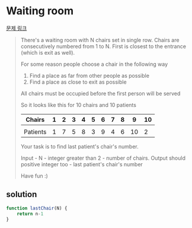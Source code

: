 # Waiting room
[문제 링크](https://www.codewars.com/kata/542f0c36d002f8cd8a0005e5/train/javascript)

>There's a waiting room with N chairs set in single row. Chairs are consecutively numbered from 1 to N. First is closest to the entrance (which is exit as well).
>
>For some reason people choose a chair in the following way
>
>1. Find a place as far from other people as possible
>2. Find a place as close to exit as possible
>
>All chairs must be occupied before the first person will be served
>
>So it looks like this for 10 chairs and 10 patients
>
>| Chairs   | 1    | 2    | 3    | 4    | 5    | 6    | 7    | 8    | 9    | 10   |
>| -------- | ---- | ---- | ---- | ---- | ---- | ---- | ---- | ---- | ---- | ---- |
>|          |      |      |      |      |      |      |      |      |      |      |
>| Patients | 1    | 7    | 5    | 8    | 3    | 9    | 4    | 6    | 10   | 2    |
>
>Your task is to find last patient's chair's number.
>
>Input - N - integer greater than 2 - number of chairs. Output should positive integer too - last patient's chair's number
>
>Have fun :)

## solution

```javascript
function lastChair(N) {
	return n-1
}
```
